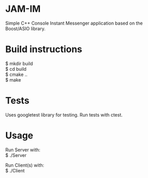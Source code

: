# JAM-IM
Simple C++ Console Instant Messenger application based on the Boost/ASIO library.

# Build instructions
$ mkdir build  
$ cd build  
$ cmake ..  
$ make  

# Tests
Uses googletest library for testing. Run tests with ctest.

# Usage
Run Server with:  
$ ./Server <port1> <port2>  

Run Client(s) with:  
$ ./Client <IP> <port1> <port2>  
